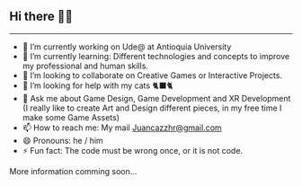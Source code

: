 ## Hi there 👋🏽
---

- 🔭 I’m currently working on Ude@ at Antioquia University
- 🌱 I’m currently learning: Different technologies and concepts to improve my professional and human skills.
- 👯 I’m looking to collaborate on Creative Games or Interactive Projects. 
- 🤔 I’m looking for help with my cats 🐈‍⬛🐈
- 💬 Ask me about Game Design, Game Development and XR Development (I really like to create Art and Design different pieces, in my free time I make some Game Assets)
- 📫 How to reach me: My mail Juancazzhr@gmail.com
- 😄 Pronouns: he / him
- ⚡ Fun fact: The code must be wrong once, or it is not code.

More information comming soon...
